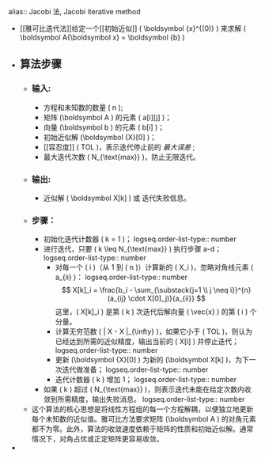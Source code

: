 alias:: Jacobi 法, Jacobi iterative method

- [[雅可比迭代法]]给定一个[[初始近似]] \( \boldsymbol {x}^{(0)} \) 来求解 \( \boldsymbol A{\boldsymbol x} = \boldsymbol {b} \)
- ## 算法步骤
	- ### 输入:
		- 方程和未知数的数量 \( n \);
		- 矩阵 \(\boldsymbol A \) 的元素 \( a[i][j] \)；
		- 向量 \(\boldsymbol b \) 的元素 \( b[i] \)；
		- 初始近似解 \(\boldsymbol {X}[0] \)；
		- [[容忍度]] \( TOL \)，表示迭代停止前的 *最大误差* ;
		- 最大迭代次数 \( N_{\text{max}} \)，防止无限迭代。
	- ### 输出:
		- 近似解 \( \boldsymbol X[k] \) 或 迭代失败信息。
	- ### 步骤：
		- 初始化迭代计数器 \( k = 1 \)；
		  logseq.order-list-type:: number
		- 进行迭代，只要 \( k \leq N_{\text{max}} \) 执行步骤 a-d；
		  logseq.order-list-type:: number
			- 对每一个 \( i \)（从 $1$ 到 \( n \)）计算新的 \( X_i \)，忽略对角线元素 \( a_{ii} \)：
			  logseq.order-list-type:: number
			   $$ X[k]_i = \frac{b_i - \sum_{\substack{j=1 \\ j \neq i}}^{n}(a_{ij} \cdot X[0]_j)}{a_{ii}} $$
			   这里，\( X[k]_i \) 是第 \( k \) 次迭代后解向量 \( \vec{x} \) 的第 \( i \) 个分量。
			- 计算无穷范数 \( \| X - X \|_{\infty} \)，如果它小于 \( TOL \)，则认为已经达到所需的近似精度，输出当前的 \( X[i] \) 并停止迭代；
			  logseq.order-list-type:: number
			- 更新 \(\boldsymbol {X}[0] \) 为新的 \(\boldsymbol X[k] \)，为下一次迭代做准备；
			  logseq.order-list-type:: number
			- 迭代计数器 \( k \) 增加 $1$；
			  logseq.order-list-type:: number
		- 如果 \( k \) 超过 \( N_{\text{max}} \)，则表示迭代未能在给定次数内收敛到所需精度，输出失败消息。
		  logseq.order-list-type:: number
	- 这个算法的核心思想是将线性方程组的每一个方程解耦，以便独立地更新每个未知数的近似值。雅可比方法要求矩阵 \(\boldsymbol A \) 的对角元素都不为零。此外，算法的收敛速度依赖于矩阵的性质和初始近似解。通常情况下，对角占优或正定矩阵更容易收敛。
-